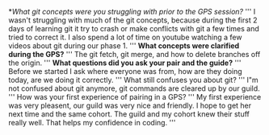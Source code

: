**What git concepts were you struggling with prior to the GPS session?*
'''
I wasn't struggling with much of the git concepts, because during the first 2 days of learning git it try to crash or make conflicts with git a few times and tried to correct it.  I also spend a lot of time on youtube watching a few videos about git during our phase 1.
'''
**What concepts were clarified during the GPS?**
'''
The git fetch, git merge, and how to delete branches off the origin.
'''
**What questions did you ask your pair and the guide?**
'''
Before we started I ask where everyone was from, how are they doing today, are we doing it correctly.
'''
What still confuses you about git?
'''
I"m not confused about git anymore, git commands are cleared up by our guild.
'''
How was your first experience of pairing in a GPS?
'''
My first experience was very pleasent, our guild was very nice and friendly.  I hope to get her next time and the same cohort.  The guild and my cohort knew their stuff really well.  That helps my confidence in coding.
'''
